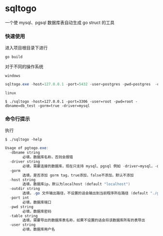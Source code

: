 # sqltogo
一个使 mysql、pgsql 数据库表自动生成 go struct 的工具

### 快速使用

进入项目根目录下进行

```shell
go build
```

对于不同的操作系统

`windows`

```powershell
sqltogo.exe -host=127.0.0.1 -port=5432 -user=postgres -pwd=postgres  -dbname=db_test -gorm=true -driver=pgsql
```

`linux`

```shell
$ ./sqltogo -host=127.0.0.1 -port=3306 -user=root -pwd=root -dbname=db_test -gorm=true -driver=mysql
```

### 命令行提示

执行

```shell
$ ./sqltogo -help
```



```powershell
Usage of pgtogo.exe:
  -dbname string
        必填，数据库名称，否则会报错
  -driver string
        必填，需要连接的数据库，现在只支持 mysql、pgsql 例如 -driver=mysql，-driver=pgsql
  -gorm
        选填，是否添加 gorm tag，true添加，false不添加，默认不添加
  -host string
        选填，数据库ip，默认为localhost (default "localhost")
  -outdir string
        选填，.go 文件输出路径，不设置的话会输出到当前程序所在路径 (default "./go_output")
  -port int
        必填，数据库端口
  -pwd string
        必填，数据库密码
  -table string
        选填，需要导出的数据库表名称，如果不设置的话会将该数据库所有的表导出
  -user string
        必填，数据库用户名

```

